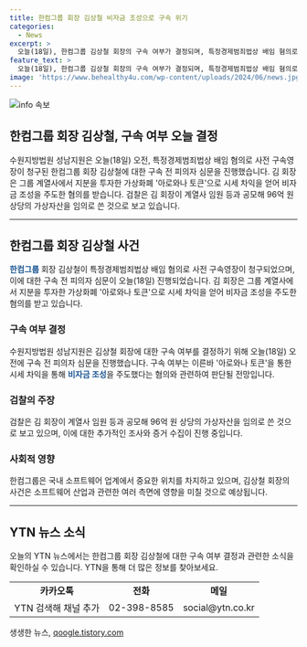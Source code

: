 ```yaml
---
title: 한컴그룹 회장 김상철 비자금 조성으로 구속 위기
categories:
  - News
excerpt: >
  오늘(18일), 한컴그룹 김상철 회장의 구속 여부가 결정되며, 특정경제범죄법상 배임 혐의로 사전 구속영장이 청구되었습니다. 김 회장은 아로와나 토큰으로 시세 차익을 얻어 비자금 조성을 주도한 혐의가 있으며 검찰은 총 96억 원 상당의 가상자산을 임의로 썼다고 보고 있습니다.
feature_text: >
  오늘(18일), 한컴그룹 김상철 회장의 구속 여부가 결정되며, 특정경제범죄법상 배임 혐의로 사전 구속영장이 청구되었습니다. 김 회장은 아로와나 토큰으로 시세 차익을 얻어 비자금 조성을 주도한 혐의가 있으며 검찰은 총 96억 원 상당의 가상자산을 임의로 썼다고 보고 있습니다.
image: 'https://www.behealthy4u.com/wp-content/uploads/2024/06/news.jpg'
---
```


<p><img src="https://www.behealthy4u.com/wp-content/uploads/2024/06/news.jpg" alt="info 속보" /></p>

<h2>한컴그룹 회장 김상철, 구속 여부 오늘 결정</h2>

<p data-ke-size="size16">수원지방법원 성남지원은 오늘(18일) 오전, 특정경제범죄법상 배임 혐의로 사전 구속영장이 청구된 한컴그룹 회장 김상철에 대한 구속 전 피의자 심문을 진행했습니다. 김 회장은 그룹 계열사에서 지분을 투자한 가상화폐 '아로와나 토큰'으로 시세 차익을 얻어 비자금 조성을 주도한 혐의를 받습니다. 검찰은 김 회장이 계열사 임원 등과 공모해 96억 원 상당의 가상자산을 임의로 쓴 것으로 보고 있습니다.</p>

<hr>

<h2 data-ke-size="size26">한컴그룹 회장 김상철 사건</h2>

<p data-ke-size="size16"><b><span style="color: #1a5490;">한컴그룹</span></b> 회장 김상철이 특정경제범죄법상 배임 혐의로 사전 구속영장이 청구되었으며, 이에 대한 구속 전 피의자 심문이 오늘(18일) 진행되었습니다. 김 회장은 그룹 계열사에서 지분을 투자한 가상화폐 '아로와나 토큰'으로 시세 차익을 얻어 비자금 조성을 주도한 혐의를 받고 있습니다.</p>

<h3>구속 여부 결정</h3>

<p data-ke-size="size16">수원지방법원 성남지원은 김상철 회장에 대한 구속 여부를 결정하기 위해 오늘(18일) 오전에 구속 전 피의자 심문을 진행했습니다. 구속 여부는 이른바 '아로와나 토큰'을 통한 시세 차익을 통해 <b><span style="color: #1a5490;">비자금 조성</span></b>을 주도했다는 혐의와 관련하여 판단될 전망입니다.</p>

<h3>검찰의 주장</h3>

<p data-ke-size="size16">검찰은 김 회장이 계열사 임원 등과 공모해 96억 원 상당의 가상자산을 임의로 쓴 것으로 보고 있으며, 이에 대한 추가적인 조사와 증거 수집이 진행 중입니다.</p>

<h3>사회적 영향</h3>

<p data-ke-size="size16">한컴그룹은 국내 소프트웨어 업계에서 중요한 위치를 차지하고 있으며, 김상철 회장의 사건은 소프트웨어 산업과 관련한 여러 측면에 영향을 미칠 것으로 예상됩니다.</p>

<hr>

<h2 data-ke-size="size26">YTN 뉴스 소식</h2>

<p data-ke-size="size16">오늘의 YTN 뉴스에서는 한컴그룹 회장 김상철에 대한 구속 여부 결정과 관련한 소식을 확인하실 수 있습니다. YTN을 통해 더 많은 정보를 찾아보세요.</p>

<table>
  <tr>
    <td style="text-align: center; height: 17px;"><b>카카오톡</b></td>
    <td style="text-align: center; height: 17px;"><b>전화</b></td>
    <td style="text-align: center; height: 17px;"><b>메일</b></td>
  </tr>
  <tr>
    <td style="text-align: center; height: 17px;">YTN 검색해 채널 추가</td>
    <td style="text-align: center; height: 17px;">02-398-8585</td>
    <td style="text-align: center; height: 17px;">social@ytn.co.kr</td>
  </tr>
</table>
생생한 뉴스, <a href="https://qoogle.tistory.com" rel="dofollow">qoogle.tistory.com</a>


